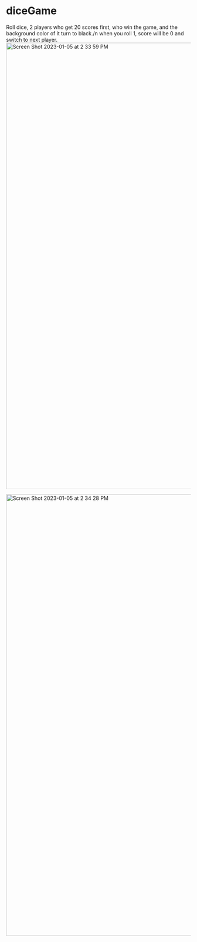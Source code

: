 # diceGame
Roll dice, 2 players who get 20 scores first, who win the game, and the background color of it turn to black./n
when you roll 1, score will be 0 and switch to next player.
<img width="1213" alt="Screen Shot 2023-01-05 at 2 33 59 PM" src="https://user-images.githubusercontent.com/87909834/210865459-b2446496-ff4b-4ee8-a1f7-f7920ce1ad91.png">

<img width="1200" alt="Screen Shot 2023-01-05 at 2 34 28 PM" src="https://user-images.githubusercontent.com/87909834/210865795-1611e6b9-e764-4602-90dc-c13775bc7abd.png">
